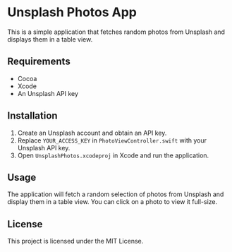 # Unsplash Photos App

This is a simple application that fetches random photos from Unsplash and displays them in a table view.

## Requirements

* Cocoa
* Xcode
* An Unsplash API key

## Installation

1. Create an Unsplash account and obtain an API key.
2. Replace `YOUR_ACCESS_KEY` in `PhotoViewController.swift` with your Unsplash API key.
3. Open `UnsplashPhotos.xcodeproj` in Xcode and run the application.

## Usage

The application will fetch a random selection of photos from Unsplash and display them in a table view. You can click on a photo to view it full-size.

## License

This project is licensed under the MIT License.
